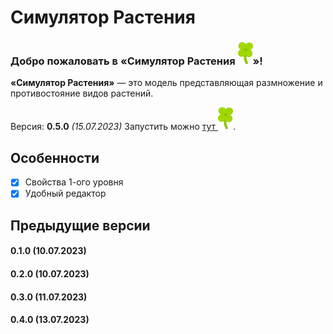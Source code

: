 # Симулятор Растения
### **Добро пожаловать в «Симулятор Растения ![](assets/icon.svg)»!**
**«Симулятор Растения»** — это модель представляющая размножение и противостояние видов растений.

Версия: **0.5.0** *(15.07.2023)*
Запустить можно [тут ![](assets/icon.svg "icon.svg")](https://megospc.github.io/plant_simulator "GitHub Pages").

## Особенности
- [x] Свойства 1-ого уровня
- [x] Удобный редактор

## Предыдущие версии
#### 0.1.0 (10.07.2023)
#### 0.2.0 (10.07.2023)
#### 0.3.0 (11.07.2023)
#### 0.4.0 (13.07.2023)